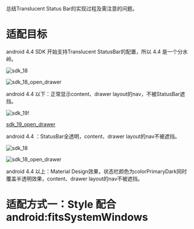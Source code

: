 总结Translucent Status Bar的实现过程及需注意的问题。

# 适配目标

android 4.4 SDK 开始支持Translucent StatusBar的配置，所以 4.4 是一个分水岭。

![sdk_18](/img/20170610/sdk_18.png)

![sdk_18_open_drawer](/img/20170610/sdk_18_open_drawer.png)

android 4.4 以下：正常显示content、drawer layout的nav，不被StatusBar遮挡。

![sdk_19](/img/20170610/sdk_19.png)!

[sdk_19_open_drawer](/img/20170610/sdk_19_open_drawer.png)

android 4.4 ：StatusBar全透明，content、drawer layout的nav不被遮挡。

![sdk_18](/img/20170610/sdk_21.png)

![sdk_18_open_drawer](/img/20170610/sdk_21_open_drawer.png)

android 4.4 以上：Material Design效果，状态栏颜色为colorPrimaryDark同时覆盖半透明效果，content、drawer layout的nav不被遮挡。

# 适配方式一：Style 配合 android:fitsSystemWindows
